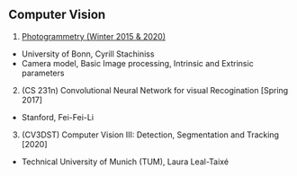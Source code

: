 ## Computer Vision
1. [Photogrammetry (Winter 2015 & 2020)](./Photogrammetry.md)
  - University of Bonn, Cyrill Stachiniss
  - Camera model, Basic Image processing, Intrinsic and Extrinsic parameters
2. (CS 231n) Convolutional Neural Network for visual Recogination [Spring 2017]
  - Stanford, Fei-Fei-Li
3. (CV3DST) Computer Vision III: Detection, Segmentation and Tracking [2020]
  -  Technical University of Munich (TUM), Laura Leal-Taixé
